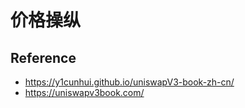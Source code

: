 # 价格操纵

## Reference
- https://y1cunhui.github.io/uniswapV3-book-zh-cn/
- https://uniswapv3book.com/